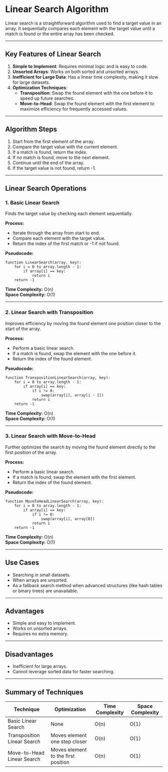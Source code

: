 # Linear Search Algorithm

Linear search is a straightforward algorithm used to find a target value in an array. It sequentially compares each element with the target value until a match is found or the entire array has been checked.

---

## Key Features of Linear Search

1. **Simple to Implement**: Requires minimal logic and is easy to code.
2. **Unsorted Arrays**: Works on both sorted and unsorted arrays.
3. **Inefficient for Large Data**: Has a linear time complexity, making it slow for large datasets.
4. **Optimization Techniques**:
   - **Transposition**: Swap the found element with the one before it to speed up future searches.
   - **Move-to-Head**: Swap the found element with the first element to maximize efficiency for frequently accessed values.

---

## Algorithm Steps

1. Start from the first element of the array.
2. Compare the target value with the current element.
3. If a match is found, return the index.
4. If no match is found, move to the next element.
5. Continue until the end of the array.
6. If the target value is not found, return -1.

---

## Linear Search Operations

### 1. **Basic Linear Search**

Finds the target value by checking each element sequentially.

**Process:**

- Iterate through the array from start to end.
- Compare each element with the target value.
- Return the index of the first match or -1 if not found.

**Pseudocode:**

```
function LinearSearch(array, key):
    for i = 0 to array.length - 1:
        if array[i] == key:
            return i
    return -1
```

**Time Complexity:** O(n)  
**Space Complexity:** O(1)

---

### 2. **Linear Search with Transposition**

Improves efficiency by moving the found element one position closer to the start of the array.

**Process:**

- Perform a basic linear search.
- If a match is found, swap the element with the one before it.
- Return the index of the found element.

**Pseudocode:**

```
function TranspositionLinearSearch(array, key):
    for i = 0 to array.length - 1:
        if array[i] == key:
            if i != 0:
                swap(array[i], array[i - 1])
            return i
    return -1
```

**Time Complexity:** O(n)  
**Space Complexity:** O(1)

---

### 3. **Linear Search with Move-to-Head**

Further optimizes the search by moving the found element directly to the first position of the array.

**Process:**

- Perform a basic linear search.
- If a match is found, swap the element with the first element.
- Return the index of the found element.

**Pseudocode:**

```
function MoveToHeadLinearSearch(array, key):
    for i = 0 to array.length - 1:
        if array[i] == key:
            if i != 0:
                swap(array[i], array[0])
            return i
    return -1
```

**Time Complexity:** O(n)  
**Space Complexity:** O(1)

---

## Use Cases

- Searching in small datasets.
- When arrays are unsorted.
- As a fallback search method when advanced structures (like hash tables or binary trees) are unavailable.

---

## Advantages

- Simple and easy to implement.
- Works on unsorted arrays.
- Requires no extra memory.

---

## Disadvantages

- Inefficient for large arrays.
- Cannot leverage sorted data for faster searching.

---

## Summary of Techniques

| Technique                 | Optimization                      | Time Complexity | Space Complexity |
|---------------------------|------------------------------------|-----------------|------------------|
| Basic Linear Search       | None                              | O(n)            | O(1)             |
| Transposition Linear Search | Moves element one step closer     | O(n)            | O(1)             |
| Move-to-Head Linear Search | Moves element to the first position | O(n)            | O(1)             |

